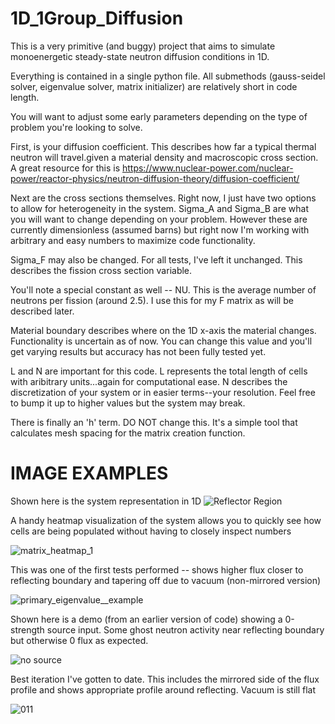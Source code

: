 # 1D_1Group_Diffusion
This is a very primitive (and buggy) project that aims to simulate monoenergetic steady-state neutron diffusion conditions in 1D.

Everything is contained in a single python file. All submethods (gauss-seidel solver, eigenvalue solver, matrix initializer) are relatively short in code length.

You will want to adjust some early parameters depending on the type of problem you're looking to solve.

First, is your diffusion coefficient. This describes how far a typical thermal neutron will travel.given a material density and macroscopic cross section. A great resource for this is https://www.nuclear-power.com/nuclear-power/reactor-physics/neutron-diffusion-theory/diffusion-coefficient/

Next are the cross sections themselves. Right now, I just have two options to allow for heterogeneity in the system. Sigma_A and Sigma_B are what you will want to change depending on your problem. However these are currently dimensionless (assumed barns) but right now I'm working with arbitrary and easy numbers to maximize code functionality.

Sigma_F may also be changed. For all tests, I've left it unchanged. This describes the fission cross section variable.

You'll note a special constant as well -- NU. This is the average number of neutrons per fission (around 2.5). I use this for my F matrix as will be described later.

Material boundary describes where on the 1D x-axis the material changes. Functionality is uncertain as of now. You can change this value and you'll get varying results but accuracy has not been fully tested yet.

L and N are important for this code. L represents the total length of cells with aribitrary units...again for computational ease. N describes the discretization of your system or in easier terms--your resolution. Feel free to bump it up to higher values but the system may break.

There is finally an 'h' term. DO NOT change this. It's a simple tool that calculates mesh spacing for the matrix creation function. 
# IMAGE EXAMPLES

Shown here is the system representation in 1D
![Reflector Region](https://github.com/nicdane/1D_1Group_Diffusion/assets/93825546/a896ad59-6b96-4032-85da-00e9709824c6)

A handy heatmap visualization of the system allows you to quickly see how cells are being populated without having to closely inspect numbers

![matrix_heatmap_1](https://github.com/nicdane/1D_1Group_Diffusion/assets/93825546/ac245371-9ad4-42e8-881b-bae07bf73252)

This was one of the first tests performed -- shows higher flux closer to reflecting boundary and tapering off due to vacuum (non-mirrored version)

![primary_eigenvalue__example](https://github.com/nicdane/1D_1Group_Diffusion/assets/93825546/6fe8b721-5b8e-479a-a448-9166f02026f8)

Shown here is a demo (from an earlier version of code) showing a 0-strength source input. Some ghost neutron activity near reflecting boundary but otherwise 0 flux as expected.

![no source](https://github.com/nicdane/1D_1Group_Diffusion/assets/93825546/33930774-6366-48ea-bd97-b53b97034fe3)

Best iteration I've gotten to date. This includes the mirrored side of the flux profile and shows appropriate profile around reflecting. Vacuum is still flat

![011](https://github.com/nicdane/1D_1Group_Diffusion/assets/93825546/7f245a8a-31e9-41dd-af77-817d36917832)


